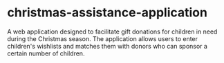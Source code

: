 # christmas-assistance-application
 A web application designed to facilitate gift donations for children in need during the Christmas season.  The application allows users to enter children's wishlists and matches them with donors who can  sponsor a certain number of children.
